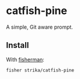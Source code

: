 # catfish-pine

A simple, Git aware prompt.

## Install

With [fisherman]:

```
fisher strika/catfish-pine
```

[fisherman]: https://github.com/fisherman/fisherman
